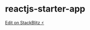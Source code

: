 # reactjs-starter-app

[Edit on StackBlitz ⚡️](https://stackblitz.com/edit/stackblitz-starters-bsrtrg)